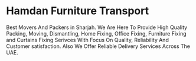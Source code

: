 # Hamdan Furniture Transport

Best Movers And Packers in Sharjah. We Are Here To Provide High
Quality Packing, Moving, Dismantling, Home Fixing, Office Fixing,
Furniture Fixing and Curtains Fixing Serivces With Focus On Quality,
Reliability And Customer satisfaction. Also We Offer Reliable Delivery
Services Across The UAE.
